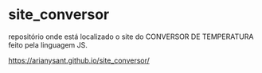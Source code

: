 # site_conversor
repositório onde está localizado o site do CONVERSOR DE TEMPERATURA feito pela linguagem JS.

https://arianysant.github.io/site_conversor/
